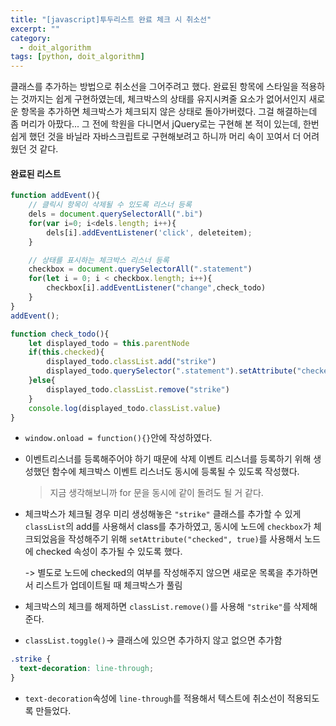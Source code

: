 ```yaml
---
title: "[javascript]투두리스트 완료 체크 시 취소선"
excerpt: ""
category:
  - doit_algorithm
tags: [python, doit_algorithm]
---
```


클래스를 추가하는 방법으로 취소선을 그어주려고 했다. 완료된 항목에 스타일을 적용하는 것까지는  쉽게 구현하였는데, 체크박스의 상태를 유지시켜줄 요소가 없어서인지 새로운 항목을 추가하면 체크박스가 체크되지 않은 상태로 돌아가버렸다. 그걸 해결하는데 좀 머리가 아팠다... 
그 전에 학원을 다니면서 jQuery로는 구현해 본 적이 있는데, 한번 쉽게 했던 것을 바닐라 자바스크립트로 구현해보려고 하니까 머리 속이 꼬여서 더 어려웠던 것 같다.

#### 완료된 리스트

```javascript
function addEvent(){
    // 클릭시 항목이 삭제될 수 있도록 리스너 등록
    dels = document.querySelectorAll(".bi")
    for(var i=0; i<dels.length; i++){
        dels[i].addEventListener('click', deleteitem);
    }

    // 상태를 표시하는 체크박스 리스너 등록
    checkbox = document.querySelectorAll(".statement")
    for(let i = 0; i < checkbox.length; i++){
        checkbox[i].addEventListener("change",check_todo)
    }
}
addEvent();

function check_todo(){
    let displayed_todo = this.parentNode
    if(this.checked){
        displayed_todo.classList.add("strike")
        displayed_todo.querySelector(".statement").setAttribute("checked", true)
    }else{
        displayed_todo.classList.remove("strike")
    }
    console.log(displayed_todo.classList.value)
}
```

- `window.onload = function(){}`안에 작성하였다.

- 이벤트리스너를 등록해주어야 하기 때문에 삭제 이벤트 리스너를 등록하기 위해 생성했던 함수에 체크박스 이벤트 리스너도 동시에 등록될 수 있도록 작성했다.

  > 지금 생각해보니까 for 문을 동시에 같이 돌려도 될 거 같다.

- 체크박스가 체크될 경우 미리 생성해놓은 `"strike"` 클래스를 추가할 수 있게 `classList`의 add를 사용해서 class를 추가하였고, 동시에 노드에 `checkbox`가 체크되었음을 작성해주기 위해 `setAttribute("checked", true)`를 사용해서 노드에 checked 속성이 추가될 수 있도록 했다.

  -> 별도로 노드에 checked의 여부를 작성해주지 않으면 새로운 목록을 추가하면서 리스트가 업데이트될 때 체크박스가 풀림

- 체크박스의 체크를 해제하면 `classList.remove()`를 사용해 `"strike"`를 삭제해준다.
- `classList.toggle()`-> 클래스에 있으면 추가하지 않고 없으면 추가함



```css
.strike {
  text-decoration: line-through;
}
```

- `text-decoration`속성에  `line-through`를 적용해서 텍스트에 취소선이 적용되도록 만들었다.